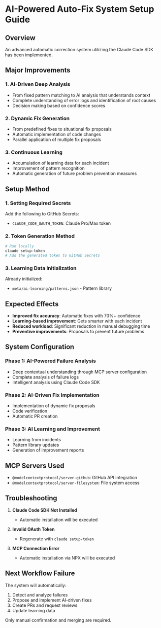 # AI-Powered Auto-Fix System Setup Guide

## Overview
An advanced automatic correction system utilizing the Claude Code SDK has been implemented.

## Major Improvements

### 1. **AI-Driven Deep Analysis**
- From fixed pattern matching to AI analysis that understands context
- Complete understanding of error logs and identification of root causes
- Decision making based on confidence scores

### 2. **Dynamic Fix Generation**
- From predefined fixes to situational fix proposals
- Automatic implementation of code changes
- Parallel application of multiple fix proposals

### 3. **Continuous Learning**
- Accumulation of learning data for each incident
- Improvement of pattern recognition
- Automatic generation of future problem prevention measures

## Setup Method

### 1. Setting Required Secrets

Add the following to GitHub Secrets:

- `CLAUDE_CODE_OAUTH_TOKEN`: Claude Pro/Max token

### 2. Token Generation Method

```bash
# Run locally
claude setup-token
# Add the generated token to GitHub Secrets
```

### 3. Learning Data Initialization

Already initialized:
- `meta/ai-learning/patterns.json` - Pattern library

## Expected Effects

- **Improved fix accuracy**: Automatic fixes with 70%+ confidence
- **Learning-based improvement**: Gets smarter with each incident
- **Reduced workload**: Significant reduction in manual debugging time
- **Preventive improvements**: Proposals to prevent future problems

## System Configuration

### Phase 1: AI-Powered Failure Analysis
- Deep contextual understanding through MCP server configuration
- Complete analysis of failure logs
- Intelligent analysis using Claude Code SDK

### Phase 2: AI-Driven Fix Implementation
- Implementation of dynamic fix proposals
- Code verification
- Automatic PR creation

### Phase 3: AI Learning and Improvement
- Learning from incidents
- Pattern library updates
- Generation of improvement reports

## MCP Servers Used

- `@modelcontextprotocol/server-github`: GitHub API integration
- `@modelcontextprotocol/server-filesystem`: File system access

## Troubleshooting

1. **Claude Code SDK Not Installed**
   - Automatic installation will be executed

2. **Invalid OAuth Token**
   - Regenerate with `claude setup-token`

3. **MCP Connection Error**
   - Automatic installation via NPX will be executed

## Next Workflow Failure

The system will automatically:
1. Detect and analyze failures
2. Propose and implement AI-driven fixes
3. Create PRs and request reviews
4. Update learning data

Only manual confirmation and merging are required.